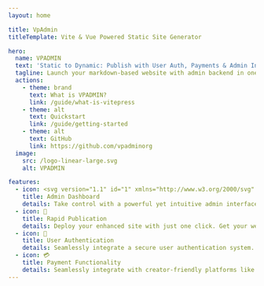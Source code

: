 ```yaml
---
layout: home

title: VpAdmin
titleTemplate: Vite & Vue Powered Static Site Generator

hero:
  name: VPADMIN
  text: 'Static to Dynamic: Publish with User Auth, Payments & Admin Instantly!'
  tagline: Launch your markdown-based website with admin backend in one click.
  actions:
    - theme: brand
      text: What is VPADMIN?
      link: /guide/what-is-vitepress
    - theme: alt
      text: Quickstart
      link: /guide/getting-started
    - theme: alt
      text: GitHub
      link: https://github.com/vpadminorg
  image:
    src: /logo-linear-large.svg
    alt: VPADMIN

features:
  - icon: <svg version="1.1" id="1" xmlns="http://www.w3.org/2000/svg" xmlns:xlink="http://www.w3.org/1999/xlink" x="0px" y="0px" 	 viewBox="0 0 800 800" style="enable-background:new 0 0 800 800;" xml:space="preserve"> <style type="text/css"> 	.st0{fill:url(#SVGID_1_);} </style> <linearGradient id="SVGID_1_" gradientUnits="userSpaceOnUse" x1="188.075" y1="611.965" x2="612.075" y2="187.965" gradientTransform="matrix(1 0 0 -1 0 799.89)"> 	<stop  offset="8.071852e-08" style="stop-color:#0B57D0"/> 	<stop  offset="1" style="stop-color:#3FA2F6"/> </linearGradient> <path class="st0" d="M386.9,217.1h-42.2L293,356.8L243,217h-84l112,312.8L386.9,217.1z M426.2,217L426.2,217l-0.2,0.1L290.2,582.9 	h75.7l4-10.8l27-72.6h130.3L557,583h84L510,217H426.2z M420.1,436.7l43.2-116l41.4,116.1L420.1,436.7L420.1,436.7z"/> </svg>
    title: Admin Dashboard
    details: Take control with a powerful yet intuitive admin interface. Manage every aspect of your website, from content updates to user administration, all from a single, user-friendly dashboard.
  - icon: 🚀
    title: Rapid Publication
    details: Deploy your enhanced site with just one click. Get your website live in minutes, allowing you to focus on creating great content.
  - icon: 👤
    title: User Authentication
    details: Seamlessly integrate a secure user authentication system. Elevate your static website to a fully-functional dynamic platform. Build a loyal user community with ease.
  - icon: 💳︎
    title: Payment Functionality
    details: Seamlessly integrate with creator-friendly platforms like Ko-fi and enable payments and streamline order management effortlessly.
---
```


<style>
:root {
  --vp-home-hero-name-color: transparent;
  --vp-home-hero-name-background: -webkit-linear-gradient(120deg, #d96570 30%, #2f80ed);

  --vp-home-hero-image-background-image: linear-gradient(-45deg, rgba(47,128,237,0.4) 100%, #2f80ed99 50%);
  --vp-home-hero-image-filter: blur(44px);
}

@media (min-width: 640px) {
  :root {
    --vp-home-hero-image-filter: blur(56px);
  }
}

@media (min-width: 960px) {
  :root {
    --vp-home-hero-image-filter: blur(68px);
  }
}
</style>
